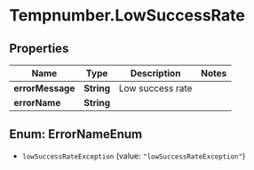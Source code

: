 # Tempnumber.LowSuccessRate

## Properties

Name | Type | Description | Notes
------------ | ------------- | ------------- | -------------
**errorMessage** | **String** | Low success rate | 
**errorName** | **String** |  | 



## Enum: ErrorNameEnum


* `lowSuccessRateException` (value: `"lowSuccessRateException"`)




